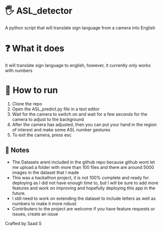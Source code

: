 # 🖐 ASL_detector
A python script that will translate sign language from a camera into English


# ❓ What it does
It will translate sign language to english, however, it currently only works with numbers

# 📌 How to run
1. Clone the repo
2. Open the ASL_predict.py file in a text editor
3. Wait for the camera to switch on and wait for a few seconds for the camera to adjust to the background
4. After the camera has adjusted, then you can put your hand in the region of interest and make some ASL number gestures
5. To exit the camera, press esc

## 📒 Notes
- The Datasets arent included in the github repo because github wont let me upload a folder with more than 100 files and there are around 5000 images in the dataset that I made
- This was a hackathon project, it is not 100% complete and ready for deploying as I did not have enough time to, but I will be sure to add more features and work on improving and hopefully deploying this app in the future.
- I still need to work on extending the dataset to include letters as well as numbers to make it more robust
- Contributers to the project are welcome if you have feature requests or issues, create an issue


Crafted by Saad S
